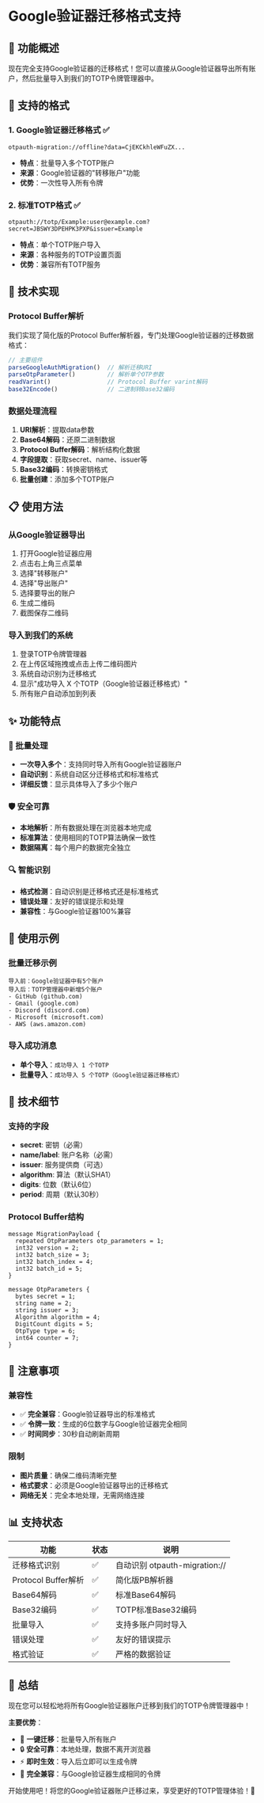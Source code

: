# Google验证器迁移格式支持

## 🎉 功能概述

现在完全支持Google验证器的迁移格式！您可以直接从Google验证器导出所有账户，然后批量导入到我们的TOTP令牌管理器中。

## 📱 支持的格式

### 1. Google验证器迁移格式 ✅
```
otpauth-migration://offline?data=CjEKCkhleWFuZX...
```
- **特点**：批量导入多个TOTP账户
- **来源**：Google验证器的"转移账户"功能
- **优势**：一次性导入所有令牌

### 2. 标准TOTP格式 ✅
```
otpauth://totp/Example:user@example.com?secret=JBSWY3DPEHPK3PXP&issuer=Example
```
- **特点**：单个TOTP账户导入
- **来源**：各种服务的TOTP设置页面
- **优势**：兼容所有TOTP服务

## 🔧 技术实现

### Protocol Buffer解析
我们实现了简化版的Protocol Buffer解析器，专门处理Google验证器的迁移数据格式：

```javascript
// 主要组件
parseGoogleAuthMigration()  // 解析迁移URI
parseOtpParameter()         // 解析单个OTP参数
readVarint()                // Protocol Buffer varint解码
base32Encode()              // 二进制转Base32编码
```

### 数据处理流程
1. **URI解析**：提取data参数
2. **Base64解码**：还原二进制数据
3. **Protocol Buffer解码**：解析结构化数据
4. **字段提取**：获取secret、name、issuer等
5. **Base32编码**：转换密钥格式
6. **批量创建**：添加多个TOTP账户

## 📋 使用方法

### 从Google验证器导出
1. 打开Google验证器应用
2. 点击右上角三点菜单
3. 选择"转移账户"
4. 选择"导出账户"
5. 选择要导出的账户
6. 生成二维码
7. 截图保存二维码

### 导入到我们的系统
1. 登录TOTP令牌管理器
2. 在上传区域拖拽或点击上传二维码图片
3. 系统自动识别为迁移格式
4. 显示"成功导入 X 个TOTP（Google验证器迁移格式）"
5. 所有账户自动添加到列表

## ✨ 功能特点

### 🚀 批量处理
- **一次导入多个**：支持同时导入所有Google验证器账户
- **自动识别**：系统自动区分迁移格式和标准格式
- **详细反馈**：显示具体导入了多少个账户

### 🛡️ 安全可靠
- **本地解析**：所有数据处理在浏览器本地完成
- **标准算法**：使用相同的TOTP算法确保一致性
- **数据隔离**：每个用户的数据完全独立

### 🔍 智能识别
- **格式检测**：自动识别是迁移格式还是标准格式
- **错误处理**：友好的错误提示和处理
- **兼容性**：与Google验证器100%兼容

## 🎯 使用示例

### 批量迁移示例
```
导入前：Google验证器中有5个账户
导入后：TOTP管理器中新增5个账户
- GitHub (github.com)
- Gmail (google.com) 
- Discord (discord.com)
- Microsoft (microsoft.com)
- AWS (aws.amazon.com)
```

### 导入成功消息
- **单个导入**：`成功导入 1 个TOTP`
- **批量导入**：`成功导入 5 个TOTP（Google验证器迁移格式）`

## 🔧 技术细节

### 支持的字段
- **secret**: 密钥（必需）
- **name/label**: 账户名称（必需）
- **issuer**: 服务提供商（可选）
- **algorithm**: 算法（默认SHA1）
- **digits**: 位数（默认6位）
- **period**: 周期（默认30秒）

### Protocol Buffer结构
```
message MigrationPayload {
  repeated OtpParameters otp_parameters = 1;
  int32 version = 2;
  int32 batch_size = 3;
  int32 batch_index = 4;
  int32 batch_id = 5;
}

message OtpParameters {
  bytes secret = 1;
  string name = 2; 
  string issuer = 3;
  Algorithm algorithm = 4;
  DigitCount digits = 5;
  OtpType type = 6;
  int64 counter = 7;
}
```

## 🚨 注意事项

### 兼容性
- ✅ **完全兼容**：Google验证器导出的标准格式
- ✅ **令牌一致**：生成的6位数字与Google验证器完全相同
- ✅ **时间同步**：30秒自动刷新周期

### 限制
- **图片质量**：确保二维码清晰完整
- **格式要求**：必须是Google验证器导出的迁移格式
- **网络无关**：完全本地处理，无需网络连接

## 📊 支持状态

| 功能 | 状态 | 说明 |
|------|------|------|
| 迁移格式识别 | ✅ | 自动识别 otpauth-migration:// |
| Protocol Buffer解析 | ✅ | 简化版PB解析器 |
| Base64解码 | ✅ | 标准Base64解码 |
| Base32编码 | ✅ | TOTP标准Base32编码 |
| 批量导入 | ✅ | 支持多账户同时导入 |
| 错误处理 | ✅ | 友好的错误提示 |
| 格式验证 | ✅ | 严格的数据验证 |

## 🎉 总结

现在您可以轻松地将所有Google验证器账户迁移到我们的TOTP令牌管理器中！

**主要优势**：
- 🚀 **一键迁移**：批量导入所有账户
- 🔒 **安全可靠**：本地处理，数据不离开浏览器
- ⚡ **即时生效**：导入后立即可以生成令牌
- 🎯 **完全兼容**：与Google验证器生成相同的令牌

开始使用吧！将您的Google验证器账户迁移过来，享受更好的TOTP管理体验！🎊
